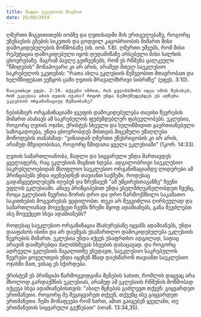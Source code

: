 ```yaml
---
title: მადლი ეკლესიის შიგნით
date: 25/09/2019
---
```


ღმერთი მიგვითითებს იობზე და ღვთისადმი მის ერთგულებაზე, როგორც უზენაესის გზების სიკეთის და ცოდვილ კაცობრიობის მიმართ მისი დამოკიდებულების  მოწმობაზე (იხ. იობ. 1:8). ღმერთი უშვებს, რომ მისი რეპუტაცია დამოკიდებული იყოს დედამიწაზე არსებული მისი ხალხის ცხოვრებაზე. მაგრამ პავლე გვიჩვენებს, რომ ეს რწმენა ცალკეული "წმიდების" მონაპოვარი კი არ არის, არამედ მთელ საეკლესიო საკრებულოს ეკუთვნის: "რათა ახლა ეკლესიის მეშვეობით მთავრობათ და ხელმწიფებათ ეუწყოს ცაში ღვთის მრავალმხრივი სიბრძნე" (ეფეს. 3:10).

`წაიკითხეთ ეფეს. 2:19. თქვენი აზრით, რას გულისხმობს იდეა იმის შესახებ, რომ ეკლესია არის ღვთის ოჯახი? როგორ უნდა ზემოქმედებდეს ეს აღწერა ეკლესიის ორგანიზაციულ მუშაობაზე?`

ნებისმიერ ორგანიზაციაში ჯგუფის დამოკიდებულება თავისი წევრების მიმართ ასახავს ამ საკრებულოს ფუძემდებლურ ფასეულობებს. ეკლესია, როგორც ღვთის ოჯახი, ქრისტეს სხეული და სულიწმიდით გაერთიანებული საზოგადოება, უნდა ცხოვრობდეს მისთვის მიცემული უმაღლესი მოწოდების თანახმად: "ვინაიდან ღმერთი უწესრიგობის კი არ არის, არამედ მშვიდობისაა, როგორც წმიდათა ყველა ეკლესიაში" (1კორ. 14:33).

ღვთის სამართლიანობა, მადლი და სიყვარული უნდა მართავდეს ყველაფერს, რაც ეკლესიის შიგნით ხდება. ადგილობრივი საეკლესიო საკრებულოებიდან მსოფლიო საეკლესიო ორგანიზაციამდე ლიდერები ამ პრინციპებს უნდა იყენებდნენ თავიანთ საქმეში, როდესაც გადაწყვეტილებებს იღებენ და ზრუნავენ "ამ უმცირესთაგანზე" ჩვენი უფლის ეკლესიაში. ამავე პრინციპებით უნდა ვხელმძღვანელობდეთ ჩვენც, როცა ეკლესიის წევრთა შორის დრო და დრო წარმოქმნილი საკამათო საკითხების მოგვარებას ვცდილობთ. თუკი არ შეგვიძლია ღირსეულად და სამართლიანად მოვექცეთ ჩვენს წრეში მყოფ ადამიანებს, განა შევძლებთ ასე მოვექცეთ სხვა ადამიანებს?

როდესაც საეკლესიო ორგანიზაცია მსახურებაზე იყვანს ადამიანებს, უნდა დააფასოს ისინი და არ დაუშვას უსამართლო დამოკიდებულება ეკლესიის წევრების მიმართ. ეკლესია უნდა იქცეს უსაფრთხო ადგილად, სადაც არავინ დაიშურებდა ძალისხმევას სხვების დასაცავად. და როგორც ადრეული ეკლესიის მაგალითზე ვხედავთ, საეკლესიო საკრებულოს წევრები ყოველთვის უნდა იყვნენ მზად დაეხმარონ თავიანთ საეკლესიო ოჯახში მათ, ვისაც ეს სჭირდება.

ქრისტემ ეს პრინციპი წარმოგვიდგინა მცნების სახით, რომლის დაცვაც არა მხოლოდ გარდაქმნის ეკლესიას, არამედ ამ ეკლესიის რწმენის მოწმობად იქცევა სხვა ადამიანებისთვის: "ახალ მცნებას გაძლევთ თქვენ: გიყვარდეთ ერთმანეთი. როგორც მე შეგიყვარეთ თქვენ, თქვენც ისე გიყვარდეთ ერთმანეთი. ჩემი მოწაფეები რომ ხართ, ამით გაიგებენ ყველანი, თუ ერთმანეთის სიყვარული გექნებათ" (იოან. 13:34,35).
